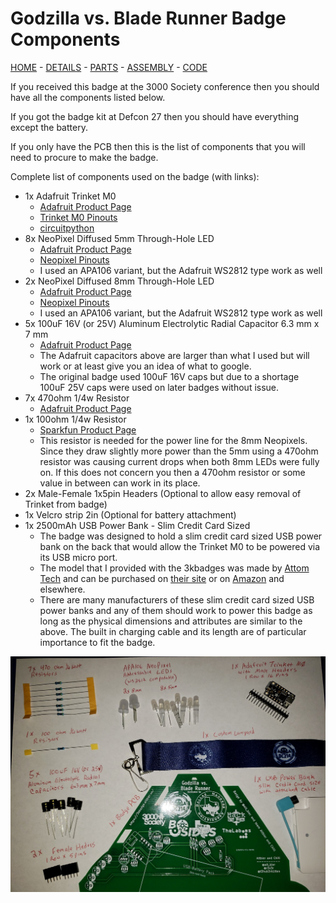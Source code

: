# Godzilla vs. Blade Runner Badge Components

[HOME](/) - [DETAILS](3kbadge_details.md) - [PARTS](3kbadge_components.md) - [ASSEMBLY](3kbadge_assembly.md) - [CODE](3kbadge_code.md)

If you received this badge at the 3000 Society conference then you should have all the components listed below.

If you got the badge kit at Defcon 27 then you should have everything except the battery.

If you only have the PCB then this is the list of components that you will need to procure to make the badge.

Complete list of components used on the badge (with links):

* 1x Adafruit Trinket M0
    * [Adafruit Product Page](https://www.adafruit.com/product/3500)
    * [Trinket M0 Pinouts](https://learn.adafruit.com/adafruit-trinket-m0-circuitpython-arduino/pinouts)
    * [circuitpython](https://learn.adafruit.com/welcome-to-circuitpython)
* 8x NeoPixel Diffused 5mm Through-Hole LED
    * [Adafruit Product Page](https://www.adafruit.com/product/1938)
    * [Neopixel Pinouts](https://cdn-shop.adafruit.com/970x728/1938-05.jpg)
    * I used an APA106 variant, but the Adafruit WS2812 type work as well
* 2x NeoPixel Diffused 8mm Through-Hole LED
    * [Adafruit Product Page](https://www.adafruit.com/product/1734)
    * [Neopixel Pinouts](https://cdn-shop.adafruit.com/970x728/1734-04.jpg)
    * I used an APA106 variant, but the Adafruit WS2812 type work as well
* 5x 100uF 16V (or 25V) Aluminum Electrolytic Radial Capacitor 6.3 mm x 7 mm
    * [Adafruit Product Page](https://www.adafruit.com/product/2193)
    * The Adafruit capacitors above are larger than what I used but will work or at least give you an idea of what to google.
    * The original badge used 100uF 16V caps but due to a shortage 100uF 25V caps were used on later badges without issue.
* 7x 470ohm 1/4w Resistor
    * [Adafruit Product Page](https://www.adafruit.com/product/2781)
* 1x 100ohm 1/4w Resistor
    * [Sparkfun Product Page](https://www.sparkfun.com/products/14493)
    * This resistor is needed for the power line for the 8mm Neopixels.  Since they draw slightly more power than the 5mm using a 470ohm resistor was causing current drops when both 8mm LEDs were fully on.  If this does not concern you then a 470ohm resistor or some value in between can work in its place.
* 2x Male-Female 1x5pin Headers (Optional to allow easy removal of Trinket from badge)
* 1x Velcro strip 2in (Optional for battery attachment)
* 1x 2500mAh USB Power Bank - Slim Credit Card Sized
    * The badge was designed to hold a slim credit card sized USB power bank on the back that would allow the Trinket M0 to be powered via its USB micro port.
    * The model that I provided with the 3kbadges was made by [Attom Tech](https://www.attomtech.com/) and can be purchased on [their site](https://www.attomtech.com/product/attom-tech-2500mah-ultra-slim-mini-power-bank/) or on [Amazon](https://www.amazon.com/Attom-Tech-External-Emergency-Charging/dp/B076HJTNYJ) and elsewhere.
    * There are many manufacturers of these slim credit card sized USB power banks and any of them should work to power this badge as long as the physical dimensions and attributes are similar to the above. The built in charging cable and its length are of particular importance to fit the badge.

![3kbadge_components](DC27_3k_badge_components.JPG)
